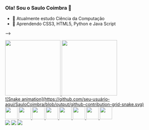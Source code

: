 ### Ola! Sou o Saulo Coimbra 👋



- 🔭 Atualmente estudo Ciência da Computação
- 🌱 Aprendendo CSS3, HTML5, Python e Java Script

-->
<div>
<a href="https://github.com/seu-usuário-aqui">
<img height="180em" src="https://github-readme-stats.vercel.app/api/top-langs/?username=SauloCoimbr&layout=compact&langs_count=7&theme=dracula"/>
<img height="180em" src="https://github-readme-stats.vercel.app/api?username=SauloCoimbr&show_icons=true&theme=dracula&include_all_commits=true&count_private=true"/>
</div>
![Snake animation](https://github.com/seu-usuário-aqui/SauloCoimbra/blob/output/github-contribution-grid-snake.svg)



<div>

<img src="https://cdn.jsdelivr.net/gh/devicons/devicon/icons/javascript/javascript-original.svg" width="40" height="40" />
          
<img src="https://cdn.jsdelivr.net/gh/devicons/devicon/icons/css3/css3-original-wordmark.svg" width="40" height="40"/>

<img src="https://cdn.jsdelivr.net/gh/devicons/devicon/icons/html5/html5-original-wordmark.svg" width="40" height="40" />

<img src="https://cdn.jsdelivr.net/gh/devicons/devicon/icons/python/python-original.svg" widht="40" height="40" />
          

<img src="https://cdn.jsdelivr.net/gh/devicons/devicon/icons/linux/linux-original.svg" width="40" height="40" />

<img src="https://cdn.jsdelivr.net/gh/devicons/devicon/icons/markdown/markdown-original.svg" width="40" height="40" />
          
                    
<img src="https://cdn.jsdelivr.net/gh/devicons/devicon/icons/github/github-original.svg" width="40" height="40"/>

<img src="https://cdn.jsdelivr.net/gh/devicons/devicon/icons/git/git-plain.svg" widht="40" height="40" />
</div>
          

          
          



<div>
<a href="https://www.instagram.com/saulocoimbr/" target="_blank"><img src="https://img.shields.io/badge/-Instagram-%23E4405F?style=for-the-badge&logo=instagram&logoColor=white" target="_blank"></a>
<a href = "mailto:saulo.coimbra1@gmail.com"><img src="https://img.shields.io/badge/Gmail-D14836?style=for-the-badge&logo=gmail&logoColor=white" target="_blank"></a>
<a href="https://www.linkedin.com/in/saulo-coimbra-331893250/" target="_blank"><img src="https://img.shields.io/badge/-LinkedIn-%230077B5?style=for-the-badge&logo=linkedin&logoColor=white" target="_blank"></a>
</div>

